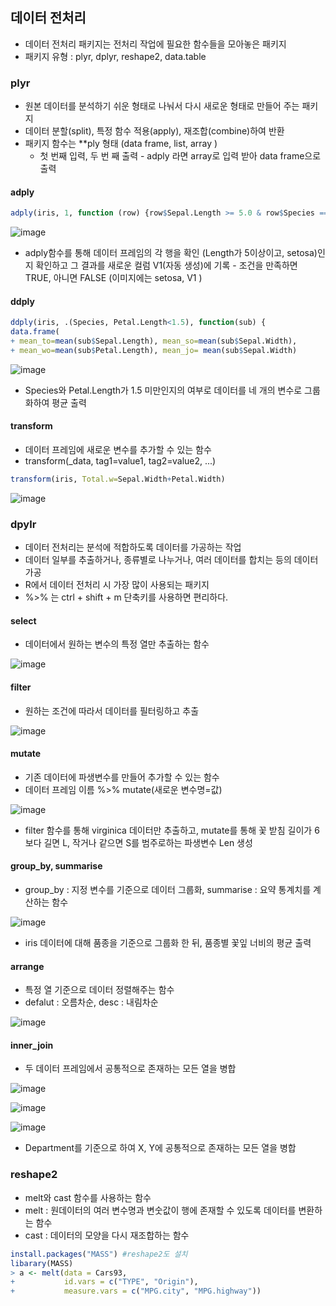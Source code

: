## 데이터 전처리

- 데이터 전처리 패키지는 전처리 작업에 필요한 함수들을 모아놓은 패키지 
- 패키지 유형 : plyr, dplyr, reshape2, data.table

### plyr

- 원본 데이터를 분석하기 쉬운 형태로 나눠서 다시 새로운 형태로 만들어 주는 패키지 
- 데이터 분할(split), 특정 함수 적용(apply), 재조합(combine)하여 반환 
- 패키지 함수는 **ply 형태 (data frame, list, array )
  - 첫 번째 입력, 두 번 째 출력 - adply 라면 array로 입력 받아 data frame으로 출력  



#### adply

```R
adply(iris, 1, function (row) {row$Sepal.Length >= 5.0 & row$Species == "setosa"})
```

![image](https://user-images.githubusercontent.com/81945553/142166705-922612ab-e1c5-4484-a1ee-55b298edd98e.png)

- adply함수를 통해 데이터 프레임의 각 행을 확인 (Length가 5이상이고, setosa)인지 확인하고 그 결과를 새로운 컬럼 V1(자동 생성)에 기록 - 조건을 만족하면 TRUE, 아니면 FALSE (이미지에는 setosa, V1 )



#### ddply

```R
ddply(iris, .(Species, Petal.Length<1.5), function(sub) {
data.frame(
+ mean_to=mean(sub$Sepal.Length), mean_so=mean(sub$Sepal.Width), 
+ mean_wo=mean(sub$Petal.Length), mean_jo= mean(sub$Sepal.Width)                         + )})
```

![image](https://user-images.githubusercontent.com/81945553/142167220-150cba30-a1c7-4d0f-9209-202f06aacdc1.png)

- Species와 Petal.Length가 1.5 미만인지의 여부로 데이터를 네 개의 변수로 그룹화하여 평균 출력 



#### transform

- 데이터 프레임에 새로운 변수를 추가할 수 있는 함수 
- transform(_data, tag1=value1, tag2=value2, ...)

```R
transform(iris, Total.w=Sepal.Width+Petal.Width)
```

![image](https://user-images.githubusercontent.com/81945553/142169663-1dfc0f80-a05b-4004-ba43-065c584a7cad.png)



### dpylr

- 데이터 전처리는 분석에 적합하도록 데이터를 가공하는 작업 
- 데이터 일부를 추출하거나, 종류별로 나누거나, 여러 데이터를 합치는 등의 데이터 가공 
- R에서 데이터 전처리 시 가장 많이 사용되는 패키지 
- %>% 는 ctrl + shift + m 단축키를 사용하면 편리하다. 

#### select

- 데이터에서 원하는 변수의 특정 열만 추출하는 함수 

![image](https://user-images.githubusercontent.com/81945553/142171203-d77af0aa-ce00-4edc-9765-d87c264b7c96.png)

#### filter

- 원하는 조건에 따라서 데이터를 필터링하고 추출 

![image](https://user-images.githubusercontent.com/81945553/142171493-826eea8a-dc6e-4654-bf9f-52cd0a20b18d.png)



#### mutate

- 기존 데이터에 파생변수를 만들어 추가할 수 있는 함수 
- 데이터 프레임 이름 %>% mutate(새로운 변수명=값) 

![image](https://user-images.githubusercontent.com/81945553/142172025-0e21209e-d19e-4cbe-8474-dbc4bd8ac4bf.png)

- filter 함수를 통해 virginica 데이터만 추출하고, mutate를 통해 꽃 받침 길이가 6보다 길면 L, 작거나 같으면 S를 범주로하는 파생변수 Len 생성 



#### group_by, summarise 

- group_by : 지정 변수를 기준으로 데이터 그룹화, summarise : 요약 통계치를 계산하는 함수 

![image](https://user-images.githubusercontent.com/81945553/142172453-374a91d7-decf-4cc3-a4fd-d6ebf08412c9.png)

- iris 데이터에 대해 품종을 기준으로 그룹화 한 뒤, 품종별 꽃잎 너비의 평균 출력 



#### arrange 

- 특정 열 기준으로 데이터 정렬해주는 함수 
- defalut : 오름차순, desc : 내림차순 

![image](https://user-images.githubusercontent.com/81945553/142172848-977f8964-af9e-4b0d-a100-d63b742acc4c.png)



#### inner_join

- 두 데이터 프레임에서 공통적으로 존재하는 모든 열을 병합 

![image](https://user-images.githubusercontent.com/81945553/142173269-51c7fc01-1114-4693-b2ad-1296761d0e6e.png)

![image](https://user-images.githubusercontent.com/81945553/142173592-4766bae4-5576-4d4d-a04a-ffe97767c1ea.png)

![image](https://user-images.githubusercontent.com/81945553/142173676-3d2f492e-3028-4a1f-9775-57378f92462e.png)

- Department를 기준으로 하여 X, Y에 공통적으로 존재하는 모든 열을 병합 



### reshape2

- melt와 cast 함수를 사용하는 함수
- melt : 원데이터의 여러 변수명과 변숫값이 행에 존재할 수 있도록 데이터를 변환하는 함수
- cast : 데이터의 모양을 다시 재조합하는 함수

```R
install.packages("MASS") #reshape2도 설치
libarary(MASS)
> a <- melt(data = Cars93, 
+           id.vars = c("TYPE", "Origin"),
+           measure.vars = c("MPG.city", "MPG.highway"))
```

